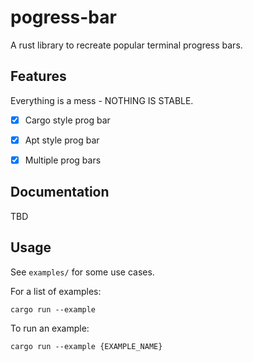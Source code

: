 # pogress-bar

A rust library to recreate popular terminal progress bars.


## Features
Everything is a mess - NOTHING IS STABLE.

- [x] Cargo style prog bar
- [x] Apt style prog bar
- [x] Multiple prog bars


## Documentation
TBD


## Usage
See `examples/` for some use cases.

For a list of examples: 
```
cargo run --example
```

To run an example:
```
cargo run --example {EXAMPLE_NAME}
```
